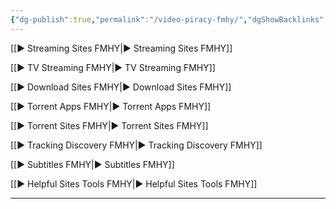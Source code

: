 ```yaml
---
{"dg-publish":true,"permalink":"/video-piracy-fmhy/","dgShowBacklinks":true,"dgShowLocalGraph":true}
---
```



[[► Streaming Sites FMHY|► Streaming Sites FMHY]]

[[► TV Streaming FMHY|► TV Streaming FMHY]]

[[► Download Sites FMHY|► Download Sites FMHY]]

[[► Torrent Apps FMHY|► Torrent Apps FMHY]]

[[► Torrent Sites FMHY|► Torrent Sites FMHY]]

[[► Tracking  Discovery FMHY|► Tracking  Discovery FMHY]]

[[► Subtitles FMHY|► Subtitles FMHY]]

[[► Helpful Sites  Tools FMHY|► Helpful Sites  Tools FMHY]]

---